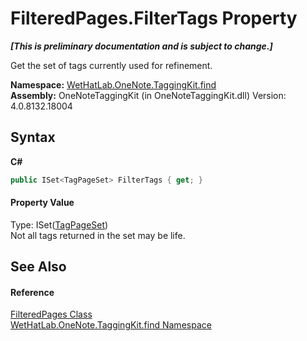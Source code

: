 # FilteredPages.FilterTags Property 
 _**\[This is preliminary documentation and is subject to change.\]**_

Get the set of tags currently used for refinement.

**Namespace:**&nbsp;<a href="0e3a8efd-07d2-1709-b1cd-709153222081">WetHatLab.OneNote.TaggingKit.find</a><br />**Assembly:**&nbsp;OneNoteTaggingKit (in OneNoteTaggingKit.dll) Version: 4.0.8132.18004

## Syntax

**C#**<br />
``` C#
public ISet<TagPageSet> FilterTags { get; }
```


#### Property Value
Type: ISet(<a href="8abe04f4-0682-74c0-5557-fa48d6eff35f">TagPageSet</a>)<br />Not all tags returned in the set may be life.

## See Also


#### Reference
<a href="7f546c1f-e562-e088-88e0-8a854b71cada">FilteredPages Class</a><br /><a href="0e3a8efd-07d2-1709-b1cd-709153222081">WetHatLab.OneNote.TaggingKit.find Namespace</a><br />